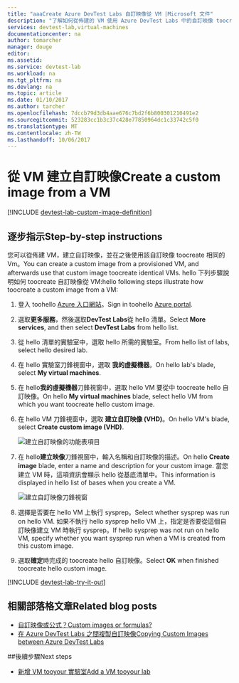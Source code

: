 ```yaml
---
title: "aaaCreate Azure DevTest Labs 自訂映像從 VM |Microsoft 文件"
description: "了解如何從佈建的 VM 使用 Azure DevTest Labs 中的自訂映像 toocreate hello Azure 入口網站"
services: devtest-lab,virtual-machines
documentationcenter: na
author: tomarcher
manager: douge
editor: 
ms.assetid: 
ms.service: devtest-lab
ms.workload: na
ms.tgt_pltfrm: na
ms.devlang: na
ms.topic: article
ms.date: 01/10/2017
ms.author: tarcher
ms.openlocfilehash: 7dccb79d3db4aae676c7bd2f6b800301210491e2
ms.sourcegitcommit: 523283cc1b3c37c428e77850964dc1c33742c5f0
ms.translationtype: MT
ms.contentlocale: zh-TW
ms.lasthandoff: 10/06/2017
---
```

# <a name="create-a-custom-image-from-a-vm"></a><span data-ttu-id="9fd65-103">從 VM 建立自訂映像</span><span class="sxs-lookup"><span data-stu-id="9fd65-103">Create a custom image from a VM</span></span>

[!INCLUDE [devtest-lab-custom-image-definition](../../includes/devtest-lab-custom-image-definition.md)]

## <a name="step-by-step-instructions"></a><span data-ttu-id="9fd65-104">逐步指示</span><span class="sxs-lookup"><span data-stu-id="9fd65-104">Step-by-step instructions</span></span>

<span data-ttu-id="9fd65-105">您可以從佈建 VM，建立自訂映像，並在之後使用該自訂映像 toocreate 相同的 Vm。</span><span class="sxs-lookup"><span data-stu-id="9fd65-105">You can create a custom image from a provisioned VM, and afterwards use that custom image toocreate identical VMs.</span></span> <span data-ttu-id="9fd65-106">hello 下列步驟說明如何 toocreate 自訂映像從 VM:</span><span class="sxs-lookup"><span data-stu-id="9fd65-106">hello following steps illustrate how toocreate a custom image from a VM:</span></span>

1. <span data-ttu-id="9fd65-107">登入 toohello [Azure 入口網站](http://go.microsoft.com/fwlink/p/?LinkID=525040)。</span><span class="sxs-lookup"><span data-stu-id="9fd65-107">Sign in toohello [Azure portal](http://go.microsoft.com/fwlink/p/?LinkID=525040).</span></span>

1. <span data-ttu-id="9fd65-108">選取**更多服務**，然後選取**DevTest Labs**從 hello 清單。</span><span class="sxs-lookup"><span data-stu-id="9fd65-108">Select **More services**, and then select **DevTest Labs** from hello list.</span></span>

1. <span data-ttu-id="9fd65-109">從 hello 清單的實驗室中，選取 hello 所需的實驗室。</span><span class="sxs-lookup"><span data-stu-id="9fd65-109">From hello list of labs, select hello desired lab.</span></span>  

1. <span data-ttu-id="9fd65-110">在 hello 實驗室刀鋒視窗中，選取 **我的虛擬機器**。</span><span class="sxs-lookup"><span data-stu-id="9fd65-110">On hello lab's blade, select **My virtual machines**.</span></span>
 
1. <span data-ttu-id="9fd65-111">在 hello**我的虛擬機器**刀鋒視窗中，選取 hello VM 要從中 toocreate hello 自訂映像。</span><span class="sxs-lookup"><span data-stu-id="9fd65-111">On hello **My virtual machines** blade, select hello VM from which you want toocreate hello custom image.</span></span>

1. <span data-ttu-id="9fd65-112">在 hello VM 刀鋒視窗中，選取 **建立自訂映像 (VHD)**。</span><span class="sxs-lookup"><span data-stu-id="9fd65-112">On hello VM's blade, select **Create custom image (VHD)**.</span></span>

    ![建立自訂映像的功能表項目](./media/devtest-lab-create-template/create-custom-image.png)

1. <span data-ttu-id="9fd65-114">在 hello**建立映像**刀鋒視窗中，輸入名稱和自訂映像的描述。</span><span class="sxs-lookup"><span data-stu-id="9fd65-114">On hello **Create image** blade, enter a name and description for your custom image.</span></span> <span data-ttu-id="9fd65-115">當您建立 VM 時，這項資訊會顯示 hello 從基底清單中。</span><span class="sxs-lookup"><span data-stu-id="9fd65-115">This information is displayed in hello list of bases when you create a VM.</span></span>

    ![建立自訂映像刀鋒視窗](./media/devtest-lab-create-template/create-custom-image-blade.png)

1. <span data-ttu-id="9fd65-117">選擇是否要在 hello VM 上執行 sysprep。</span><span class="sxs-lookup"><span data-stu-id="9fd65-117">Select whether sysprep was run on hello VM.</span></span> <span data-ttu-id="9fd65-118">如果不執行 hello sysprep hello VM 上，指定是否要從這個自訂映像建立 VM 時執行 sysprep。</span><span class="sxs-lookup"><span data-stu-id="9fd65-118">If hello sysprep was not run on hello VM, specify whether you want sysprep run when a VM is created from this custom image.</span></span>

1. <span data-ttu-id="9fd65-119">選取**確定**時完成的 toocreate hello 自訂映像。</span><span class="sxs-lookup"><span data-stu-id="9fd65-119">Select **OK** when finished toocreate hello custom image.</span></span>

[!INCLUDE [devtest-lab-try-it-out](../../includes/devtest-lab-try-it-out.md)]

## <a name="related-blog-posts"></a><span data-ttu-id="9fd65-120">相關部落格文章</span><span class="sxs-lookup"><span data-stu-id="9fd65-120">Related blog posts</span></span>

- [<span data-ttu-id="9fd65-121">自訂映像或公式？</span><span class="sxs-lookup"><span data-stu-id="9fd65-121">Custom images or formulas?</span></span>](https://blogs.msdn.microsoft.com/devtestlab/2016/04/06/custom-images-or-formulas/)
- [<span data-ttu-id="9fd65-122">在 Azure DevTest Labs 之間複製自訂映像</span><span class="sxs-lookup"><span data-stu-id="9fd65-122">Copying Custom Images between Azure DevTest Labs</span></span>](http://www.visualstudiogeeks.com/blog/DevOps/How-To-Move-CustomImages-VHD-Between-AzureDevTestLabs#copying-custom-images-between-azure-devtest-labs)

##<a name="next-steps"></a><span data-ttu-id="9fd65-123">後續步驟</span><span class="sxs-lookup"><span data-stu-id="9fd65-123">Next steps</span></span>

- [<span data-ttu-id="9fd65-124">新增 VM tooyour 實驗室</span><span class="sxs-lookup"><span data-stu-id="9fd65-124">Add a VM tooyour lab</span></span>](./devtest-lab-add-vm-with-artifacts.md)
